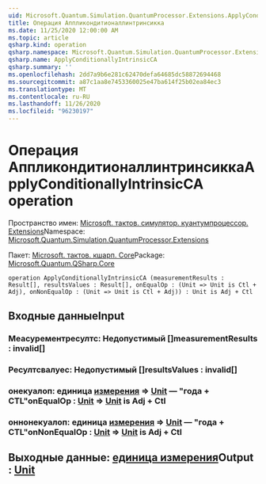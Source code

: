 ```yaml
---
uid: Microsoft.Quantum.Simulation.QuantumProcessor.Extensions.ApplyConditionallyIntrinsicCA
title: Операция Аппликондитионаллинтринсикка
ms.date: 11/25/2020 12:00:00 AM
ms.topic: article
qsharp.kind: operation
qsharp.namespace: Microsoft.Quantum.Simulation.QuantumProcessor.Extensions
qsharp.name: ApplyConditionallyIntrinsicCA
qsharp.summary: ''
ms.openlocfilehash: 2dd7a9b6e281c62470defa64685dc58872694468
ms.sourcegitcommit: a87c1aa8e7453360025e47ba614f25b02ea84ec3
ms.translationtype: MT
ms.contentlocale: ru-RU
ms.lasthandoff: 11/26/2020
ms.locfileid: "96230197"
---
```

# <a name="applyconditionallyintrinsicca-operation"></a><span data-ttu-id="c2934-102">Операция Аппликондитионаллинтринсикка</span><span class="sxs-lookup"><span data-stu-id="c2934-102">ApplyConditionallyIntrinsicCA operation</span></span>

<span data-ttu-id="c2934-103">Пространство имен: [Microsoft. тактов. симулятор. куантумпроцессор. Extensions](xref:Microsoft.Quantum.Simulation.QuantumProcessor.Extensions)</span><span class="sxs-lookup"><span data-stu-id="c2934-103">Namespace: [Microsoft.Quantum.Simulation.QuantumProcessor.Extensions](xref:Microsoft.Quantum.Simulation.QuantumProcessor.Extensions)</span></span>

<span data-ttu-id="c2934-104">Пакет: [Microsoft. тактов. кшарп. Core](https://nuget.org/packages/Microsoft.Quantum.QSharp.Core)</span><span class="sxs-lookup"><span data-stu-id="c2934-104">Package: [Microsoft.Quantum.QSharp.Core](https://nuget.org/packages/Microsoft.Quantum.QSharp.Core)</span></span>




```qsharp
operation ApplyConditionallyIntrinsicCA (measurementResults : Result[], resultsValues : Result[], onEqualOp : (Unit => Unit is Ctl + Adj), onNonEqualOp : (Unit => Unit is Ctl + Adj)) : Unit is Adj + Ctl
```


## <a name="input"></a><span data-ttu-id="c2934-105">Входные данные</span><span class="sxs-lookup"><span data-stu-id="c2934-105">Input</span></span>

### <a name="measurementresults--__invalidresult__"></a><span data-ttu-id="c2934-106">Меасурементресултс: __Недопустимый <Result>__[]</span><span class="sxs-lookup"><span data-stu-id="c2934-106">measurementResults : __invalid<Result>__[]</span></span>




### <a name="resultsvalues--__invalidresult__"></a><span data-ttu-id="c2934-107">Ресултсвалуес: __Недопустимый <Result>__[]</span><span class="sxs-lookup"><span data-stu-id="c2934-107">resultsValues : __invalid<Result>__[]</span></span>




### <a name="onequalop--unit--unit--is-adj--ctl"></a><span data-ttu-id="c2934-108">онекуалоп: единица [измерения](xref:microsoft.quantum.lang-ref.unit) => [Unit](xref:microsoft.quantum.lang-ref.unit) — "года + CTL"</span><span class="sxs-lookup"><span data-stu-id="c2934-108">onEqualOp : [Unit](xref:microsoft.quantum.lang-ref.unit) => [Unit](xref:microsoft.quantum.lang-ref.unit)  is Adj + Ctl</span></span>




### <a name="onnonequalop--unit--unit--is-adj--ctl"></a><span data-ttu-id="c2934-109">оннонекуалоп: единица [измерения](xref:microsoft.quantum.lang-ref.unit) => [Unit](xref:microsoft.quantum.lang-ref.unit) — "года + CTL"</span><span class="sxs-lookup"><span data-stu-id="c2934-109">onNonEqualOp : [Unit](xref:microsoft.quantum.lang-ref.unit) => [Unit](xref:microsoft.quantum.lang-ref.unit)  is Adj + Ctl</span></span>





## <a name="output--unit"></a><span data-ttu-id="c2934-110">Выходные данные: [единица измерения](xref:microsoft.quantum.lang-ref.unit)</span><span class="sxs-lookup"><span data-stu-id="c2934-110">Output : [Unit](xref:microsoft.quantum.lang-ref.unit)</span></span>

